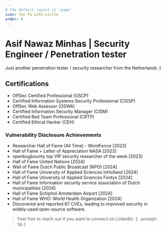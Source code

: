 ```yaml
---
# the default layout is 'page'
icon: fas fa-info-circle
order: 4
---
```

# Asif Nawaz Minhas | Security Engineer / Penetration tester

Just another penetration tester / security researcher from the Netherlands :)

## Certifications
- OffSec Certified Professional (OSCP)
- Certified Information Systems Security Professional (CISSP) 
- OffSec Web Assessor (OSWA)
- Certified Information Security Manager (CISM)
- Certified Red Team Professional (CRTP)   
- Certified Ethical Hacker (CEH)

### Vulnerability Disclosure Achievements

- Researcher Hall of Fame (All Time) - WordFence [2023]
- Hall of Fame + Letter of Appreciation NASA [2023]
- openbugbounty top VIP security researcher of the week [2023]
- Hall of Fame United Nations [2024]
- Wall of Fame Dutch Public Broadcast (NPO) [2024]
- Hall of Fame University of Applied Sciences InHolland [2024]
- Hall of Fame University of Applied Sciences Fontys [2024]
- Hall of Fame Information security service association of Dutch municipalities [2024]
- Hall of Fame Schiphol Amsterdam Airport [2024]
- Hall of Fame WHO: World Health Organization [2024]
- Discovered and reported 67 CVEs, leading to improved security in widely-used open-source software.

> Feel free to reach out if you want to connect on LinkedIn.
{: .prompt-tip }
